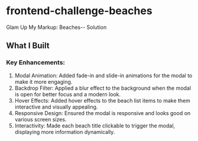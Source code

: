 # frontend-challenge-beaches
 Glam Up My Markup: Beaches-- Solution
## What I Built

### Key Enhancements:
1. Modal Animation: Added fade-in and slide-in animations for the modal to make it more engaging.
2. Backdrop Filter: Applied a blur effect to the background when the modal is open for better focus and a modern look.
3. Hover Effects: Added hover effects to the beach list items to make them interactive and visually appealing.
4. Responsive Design: Ensured the modal is responsive and looks good on various screen sizes.
5. Interactivity: Made each beach title clickable to trigger the modal, displaying more information dynamically.
